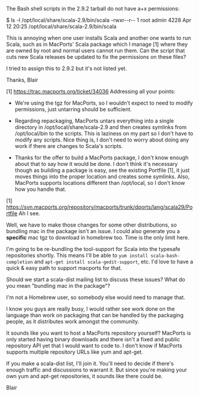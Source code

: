 The Bash shell scripts in the 2.9.2 tarball do not have a+x permissions:

$ ls -l /opt/local/share/scala-2.9/bin/scala
-rwxr--r-- 1 root admin 4228 Apr 12 20:25 /opt/local/share/scala-2.9/bin/scala

This is annoying when one user installs Scala and another one wants to run Scala, such as in MacPorts' Scala package which I manage [1] where they are owned by root and normal users cannot run them.  Can the script that cuts new Scala releases be updated to fix the permissions on these files?

I tried to assign this to 2.9.2 but it's not listed yet.

Thanks,
Blair

[1] https://trac.macports.org/ticket/34036
Addressing all your points:

- We're using the tgz for MacPorts, so I wouldn't expect to need to modify permissions, just untarring should be sufficient.

- Regarding repackaging, MacPorts untars everything into a single directory in /opt/local/share/scala-2.9 and then creates symlinks from /opt/local/bin to the scripts.  This is laziness on my part so I don't have to modify any scripts.  Nice thing is, I don't need to worry about doing any work if there are changes to Scala's scripts.

- Thanks for the offer to build a MacPorts package, I don't know enough about that to say how it would be done.  I don't think it's necessary though as building a package is easy, see the existing Portfile [1], it just moves things into the proper location and creates some symlinks.  Also, MacPorts supports locations different than /opt/local, so I don't know how you handle that.

[1] https://svn.macports.org/repository/macports/trunk/dports/lang/scala29/Portfile
Ah I see.

Well, we have to make those changes for some other distributions, so bundling mac in the package isn't an issue.  I could also generate you a **specific** mac tgz to download in homebrew too.   Time is the only limit here.  

I'm going to be re-bundling the tool-support for Scala into the typesafe repositories shortly.  This means I'll be able to `yum install scala-bash-completion` and `apt-get install scala-gedit-support`, etc.  I'd love to have a quick & easy path to support macports for that.

Should we start a scala-dist mailing list to discuss these issues?
What do you mean "bundling mac in the package"?

I'm not a Homebrew user, so somebody else would need to manage that.

I know you guys are really busy, I would rather see work done on the language than work on packaging that can be handled by the packaging people, as it distributes work amongst the community.

It sounds like you want to host a MacPorts repository yourself?  MacPorts is only started having binary downloads and there isn't a fixed and public repository API yet that I would want to code to.  I don't know if MacPorts supports multiple repository URLs like yum and apt-get.

If you make a scala-dist list, I'll join it.  You'll need to decide if there's enough traffic and discussions to warrant it.  But since you're making your own yum and apt-get repositories, it sounds like there could be.

Blair
